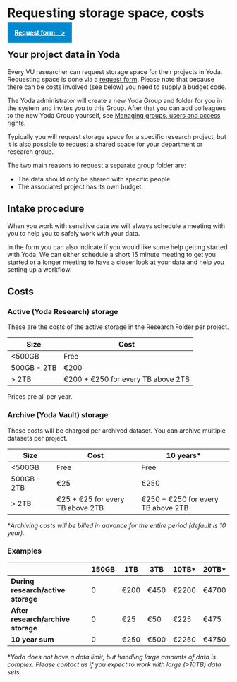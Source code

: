 # Requesting storage space, costs

<a style="padding: 15px;background-color: rgb(0, 137, 207); color: white; border: 1px solid rgb(209, 209, 209)" href="https://forms.office.com/r/6TZvTRvBms"><b>Request form&nbsp;&nbsp;&nbsp;&nbsp;></b></a>

## Your project data in Yoda 
Every VU researcher can request storage space for their projects in Yoda. Requesting space is done via a [request form](https://forms.office.com/r/6TZvTRvBms).
Please note that because there can be costs involved (see below) you need to supply a budget code. 

The Yoda administrator will create a new Yoda Group and folder for you in the system and invites you to this Group. 
After that you can add colleagues to the new Yoda Group yourself, see [Managing groups, users and access rights](user-management.md).

Typically you will request storage space for a specific research project, but it is also possible to request a shared space for your department or research group. 

The two main reasons to request a separate group folder are:
- The data should only be shared with specific people.
- The associated project has its own budget.

## Intake procedure
When you work with sensitive data we will always schedule a meeting with you to help you to safely work with your data.

In the form you can also indicate if you would like some help getting started with Yoda. We can either schedule a short
15 minute meeting to get you started or a longer meeting to have a closer look at your data and help you setting up a workflow.

## Costs

### Active (Yoda Research) storage
These are the costs of the active storage in the Research Folder per project. 

| **Size** | **Cost** |
| --- | --- |
| <500GB | Free |
| 500GB - 2TB | €200 | 
| > 2TB | €200 + €250 for every TB above 2TB |

Prices are all per year.

### Archive (Yoda Vault) storage
These costs will be charged per archived dataset. You can archive multiple datasets per project.

| **Size** | **Cost** | **10 years*** |
| --- | --- | --- |
| <500GB | Free | Free |
| 500GB - 2TB | €25 | €250 |
| > 2TB | €25 + €25 for every TB above 2TB | €250 + €250 for every TB above 2TB |

*_Archiving costs will be billed in advance for the entire period (default is 10 year)._

### Examples

|  | **150GB** | **1TB** | **3TB** | **10TB*** | **20TB*** |
| --- | --- | --- | --- | --- |--- | 
| **During research/active storage** | 0 | €200 | €450 | €2200 | €4700 |
| **After research/archive storage** | 0 | €25 | €50 | €225 | €475 |
| **10 year sum** | 0 | €250 | €500 | €2250 | €4750 |

*_Yoda does not have a data limit, but handling large amounts of data is complex. Please contact us if you expect to work with large (>10TB) data sets_
















